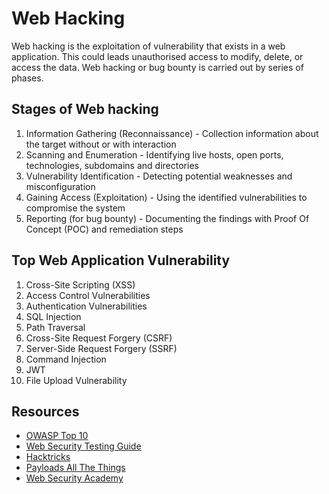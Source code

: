 # Web Hacking

Web hacking is the exploitation of vulnerability that exists in a web application. This could leads unauthorised access to modify, delete, or access the data. Web hacking or bug bounty is carried out by series of phases.

## Stages of Web hacking

1. Information Gathering (Reconnaissance) - Collection information about the target without or with interaction
2. Scanning and Enumeration - Identifying live hosts, open ports, technologies, subdomains and directories
3. Vulnerability Identification - Detecting potential weaknesses and misconfiguration
4. Gaining Access (Exploitation) - Using the identified vulnerabilities to compromise the system
5. Reporting (for bug bounty) - Documenting the findings with Proof Of Concept (POC) and remediation steps

## Top Web Application Vulnerability

1. Cross-Site Scripting (XSS)
2. Access Control Vulnerabilities 
3. Authentication Vulnerabilities
4. SQL Injection
5. Path Traversal
6. Cross-Site Request Forgery (CSRF)
7. Server-Side Request Forgery (SSRF)
8. Command Injection
9. JWT 
10. File Upload Vulnerability

## Resources

- [OWASP Top 10](https://owasp.org/www-project-top-ten/)
- [Web Security Testing Guide](https://owasp.org/www-project-web-security-testing-guide/stable/)
- [Hacktricks](https://book.hacktricks.wiki/en/index.html)
- [Payloads All The Things](https://github.com/swisskyrepo/PayloadsAllTheThings)
- [Web Security Academy](https://portswigger.net/web-security)

